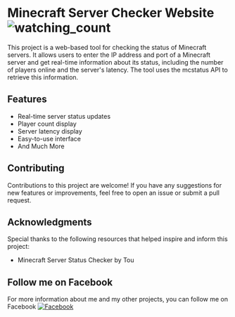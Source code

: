 # Minecraft Server Checker Website <img src="https://komarev.com/ghpvc/?username=TheRealTou&color=brightgreen" alt="watching_count" />

This project is a web-based tool for checking the status of Minecraft servers. It allows users to enter the IP address and port of a Minecraft server and get real-time information about its status, including the number of players online and the server's latency. The tool uses the mcstatus API to retrieve this information.

## Features
- Real-time server status updates
- Player count display
- Server latency display
- Easy-to-use interface
- And Much More

## Contributing
Contributions to this project are welcome! If you have any suggestions for new features or improvements, feel free to open an issue or submit a pull request.

## Acknowledgments
Special thanks to the following resources that helped inspire and inform this project:

- Minecraft Server Status Checker by Tou

## Follow me on Facebook
For more information about me and my other projects, you can follow me on Facebook
[![Facebook](https://img.shields.io/badge/Follow-Facebook-blue)](https://www.facebook.com/) 
